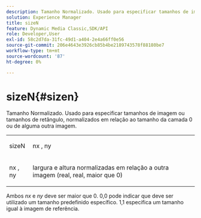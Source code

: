 ```yaml
---
description: Tamanho Normalizado. Usado para especificar tamanhos de imagem ou tamanhos de retângulo, normalizados em relação ao tamanho da camada 0 ou de alguma outra imagem.
solution: Experience Manager
title: sizeN
feature: Dynamic Media Classic,SDK/API
role: Developer,User
exl-id: 58c2d7da-31fc-49d1-a404-2e4a66ff0e56
source-git-commit: 206e4643e3926cb85b4be2189743578f88180be7
workflow-type: tm+mt
source-wordcount: '87'
ht-degree: 0%

---
```


# sizeN{#sizen}

Tamanho Normalizado. Usado para especificar tamanhos de imagem ou tamanhos de retângulo, normalizados em relação ao tamanho da camada 0 ou de alguma outra imagem.

<table id="simpletable_BB36205775D4447084E527E2630D28B9"> 
 <tr class="strow"> 
  <td class="stentry"> <p><span class="codeph"> <span class="varname"> sizeN</span> </span> </p></td> 
  <td class="stentry"> <p><span class="codeph"> <span class="varname"> nx</span> </span>, <span class="codeph"><span class="varname"> ny</span></span> </p></td> 
 </tr> 
 <tr class="strow"> 
  <td class="stentry"> <p><span class="codeph"> <span class="varname"> nx</span> </span>, <span class="codeph"><span class="varname"> ny</span></span> </p></td> 
  <td class="stentry"> <p>largura e altura normalizadas em relação a outra imagem (real, real, maior que 0) </p></td> 
 </tr> 
</table>

Ambos *nx* e *ny* deve ser maior que 0. 0,0 pode indicar que deve ser utilizado um tamanho predefinido específico. 1,1 especifica um tamanho igual à imagem de referência.
